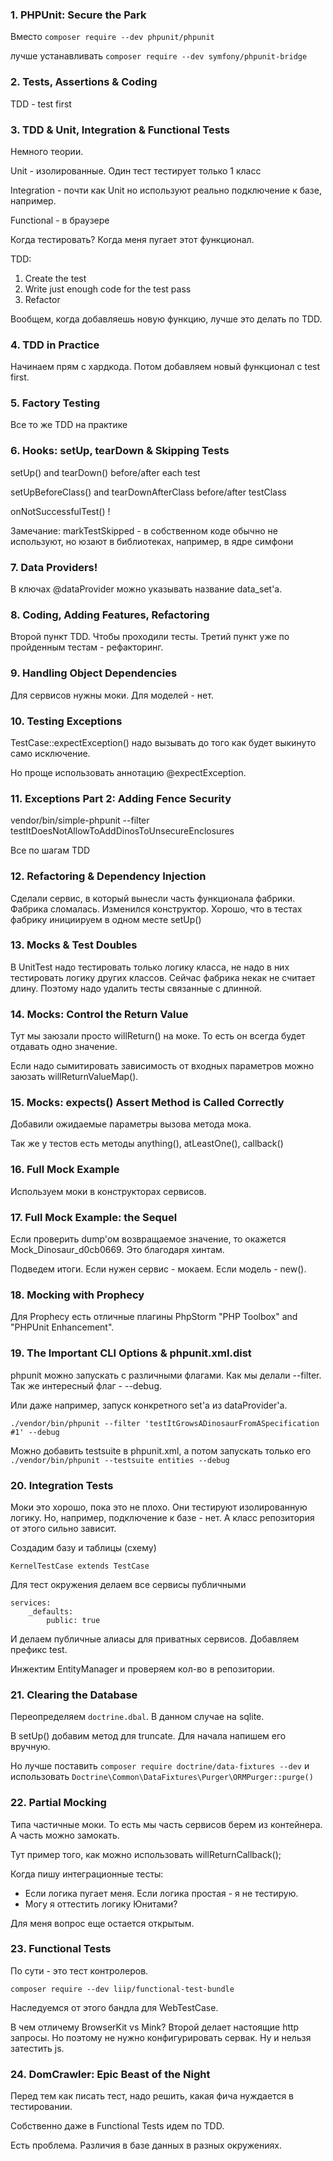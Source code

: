 ### 1. PHPUnit: Secure the Park

Вместо `composer require --dev phpunit/phpunit`

лучше устанавливать `composer require --dev symfony/phpunit-bridge`


### 2. Tests, Assertions & Coding

TDD - test first


### 3. TDD & Unit, Integration & Functional Tests

Немного теории.

Unit - изолированные. Один тест тестирует только 1 класс

Integration - почти как Unit но используют реально подключение к базе, например.

Functional - в браузере

Когда тестировать? Когда меня пугает этот функционал.

TDD:
1. Create the test
2. Write just enough code for the test pass
3. Refactor

Вообщем, когда добавляешь новую функцию, лучше это делать по TDD.


### 4. TDD in Practice

Начинаем прям с хардкода.
Потом добавляем новый функционал с test first.


### 5. Factory Testing

Все то же TDD на практике


### 6. Hooks: setUp, tearDown & Skipping Tests

setUp() and tearDown() before/after each test

setUpBeforeClass() and tearDownAfterClass before/after testClass

onNotSuccessfulTest() !

Замечание: markTestSkipped - в собственном коде обычно не используют, но юзают в библиотеках, например, в ядре симфони


### 7. Data Providers!

В ключах @dataProvider можно указывать название data_set'a.


### 8. Coding, Adding Features, Refactoring

Второй пункт TDD. Чтобы проходили тесты.
Третий пункт уже по пройденным тестам - рефакторинг.


### 9. Handling Object Dependencies

Для сервисов нужны моки.
Для моделей - нет.


### 10. Testing Exceptions

TestCase::expectException() надо вызывать до того как будет выкинуто само исключение.

Но проще использовать аннотацию @expectException.


### 11. Exceptions Part 2: Adding Fence Security

vendor/bin/simple-phpunit --filter testItDoesNotAllowToAddDinosToUnsecureEnclosures

Все по шагам TDD


### 12. Refactoring & Dependency Injection

Сделали сервис, в который вынесли часть функционала фабрики. Фабрика сломалась. Изменился конструктор. Хорошо, что в тестах фабрику инициируем в одном месте setUp()


### 13. Mocks & Test Doubles

В UnitTest надо тестировать только логику класса, не надо в них тестировать логику других классов. Сейчас фабрика некак не считает длину. Поэтому надо удалить тесты связанные с длинной.


### 14. Mocks: Control the Return Value

Тут мы заюзали просто willReturn() на моке. То есть он всегда будет отдавать одно значение.
 
Если надо сымитировать зависимость от входных параметров можно заюзать willReturnValueMap().


### 15. Mocks: expects() Assert Method is Called Correctly

Добавили ожидаемые параметры вызова метода мока.

Так же у тестов есть методы anything(), atLeastOne(), callback()


### 16. Full Mock Example

Используем моки в конструкторах сервисов.


### 17. Full Mock Example: the Sequel

Если проверить dump'ом возвращаемое значение, то окажется Mock_Dinosaur_d0cb0669. Это благодаря хинтам.

Подведем итоги. Если нужен сервис - мокаем. Если модель - new().


### 18. Mocking with Prophecy

Для Prophecy есть отличные плагины PhpStorm "PHP Toolbox" and "PHPUnit Enhancement".


### 19. The Important CLI Options & phpunit.xml.dist

phpunit можно запускать с различными флагами. Как мы делали --filter. 
Так же интересный флаг - --debug.

Или даже например, запуск конкретного set'a из dataProvider'a.
```
./vendor/bin/phpunit --filter 'testItGrowsADinosaurFromASpecification #1' --debug
```

Можно добавить testsuite в phpunit.xml, а потом запускать только его
`./vendor/bin/phpunit --testsuite entities --debug`


### 20. Integration Tests

Моки это хорошо, пока это не плохо. Они тестируют изолированную логику. Но, например, подключение к базе - нет. А класс репозитория от этого сильно зависит.

Создадим базу и таблицы (схему)

`KernelTestCase extends TestCase` 

Для тест окружения делаем все сервисы публичными
```
services:
    _defaults:
        public: true
```

И делаем публичные алиасы для приватных сервисов. Добавляем префикс test.

Инжектим EntityManager и проверяем кол-во в репозитории.


### 21. Clearing the Database

Переопределяем `doctrine.dbal`. В данном случае на sqlite.

В setUp() добавим метод для truncate. Для начала напишем его вручную.

Но лучше поставить `composer require doctrine/data-fixtures --dev` и использовать `Doctrine\Common\DataFixtures\Purger\ORMPurger::purge()`


### 22. Partial Mocking

Типа частичные моки. То есть мы часть сервисов берем из контейнера. А часть можно замокать.

Тут пример того, как можно использовать willReturnCallback();

Когда пишу интеграционные тесты:
- Если логика пугает меня. Если логика простая - я не тестирую.
- Могу я оттестить логику Юнитами? 

Для меня вопрос еще остается открытым.


### 23. Functional Tests

По сути - это тест контролеров.

`composer require --dev liip/functional-test-bundle`

Наследуемся от этого бандла для WebTestCase.

В чем отличему BrowserKit vs Mink?
Второй делает настоящие http запросы. Но поэтому не нужно конфигурировать сервак. Ну и нельзя затестить js.


### 24. DomCrawler: Epic Beast of the Night

Перед тем как писать тест, надо решить, какая фича нуждается в тестировании.

Собственно даже в Functional Tests идем по TDD.

Есть проблема. Различия в базе данных в разных окружениях.